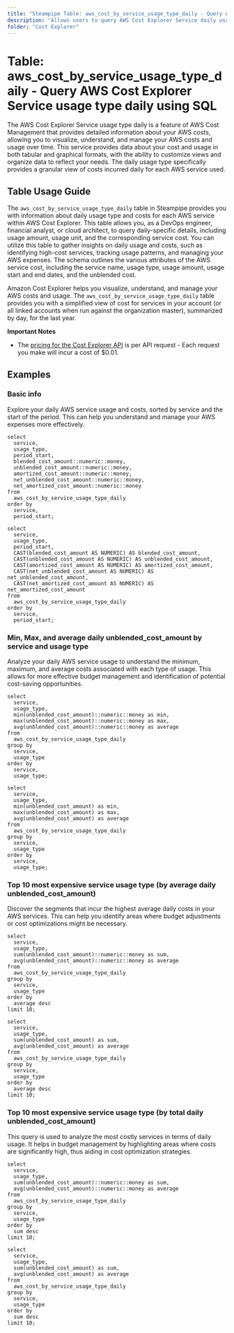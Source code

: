 ```yaml
---
title: "Steampipe Table: aws_cost_by_service_usage_type_daily - Query AWS Cost Explorer Service usage type daily using SQL"
description: "Allows users to query AWS Cost Explorer Service daily usage type to fetch detailed data about AWS service usage and costs."
folder: "Cost Explorer"
---
```


# Table: aws_cost_by_service_usage_type_daily - Query AWS Cost Explorer Service usage type daily using SQL

The AWS Cost Explorer Service usage type daily is a feature of AWS Cost Management that provides detailed information about your AWS costs, allowing you to visualize, understand, and manage your AWS costs and usage over time. This service provides data about your cost and usage in both tabular and graphical formats, with the ability to customize views and organize data to reflect your needs. The daily usage type specifically provides a granular view of costs incurred daily for each AWS service used.

## Table Usage Guide

The `aws_cost_by_service_usage_type_daily` table in Steampipe provides you with information about daily usage type and costs for each AWS service within AWS Cost Explorer. This table allows you, as a DevOps engineer, financial analyst, or cloud architect, to query daily-specific details, including usage amount, usage unit, and the corresponding service cost. You can utilize this table to gather insights on daily usage and costs, such as identifying high-cost services, tracking usage patterns, and managing your AWS expenses. The schema outlines the various attributes of the AWS service cost, including the service name, usage type, usage amount, usage start and end dates, and the unblended cost.

Amazon Cost Explorer helps you visualize, understand, and manage your AWS costs and usage.  The `aws_cost_by_service_usage_type_daily` table provides you with a simplified view of cost for services in your account (or all linked accounts when run against the organization master), summarized by day, for the last year.  

**Important Notes**
- The [pricing for the Cost Explorer API](https://aws.amazon.com/aws-cost-management/pricing/) is per API request - Each request you make will incur a cost of $0.01.

## Examples

### Basic info
Explore your daily AWS service usage and costs, sorted by service and the start of the period. This can help you understand and manage your AWS expenses more effectively.

```sql+postgres
select
  service,
  usage_type,
  period_start,
  blended_cost_amount::numeric::money,
  unblended_cost_amount::numeric::money,
  amortized_cost_amount::numeric::money,
  net_unblended_cost_amount::numeric::money,
  net_amortized_cost_amount::numeric::money
from 
  aws_cost_by_service_usage_type_daily
order by
  service,
  period_start;
```

```sql+sqlite
select
  service,
  usage_type,
  period_start,
  CAST(blended_cost_amount AS NUMERIC) AS blended_cost_amount,
  CAST(unblended_cost_amount AS NUMERIC) AS unblended_cost_amount,
  CAST(amortized_cost_amount AS NUMERIC) AS amortized_cost_amount,
  CAST(net_unblended_cost_amount AS NUMERIC) AS net_unblended_cost_amount,
  CAST(net_amortized_cost_amount AS NUMERIC) AS net_amortized_cost_amount
from 
  aws_cost_by_service_usage_type_daily
order by
  service,
  period_start;
```



### Min, Max, and average daily unblended_cost_amount by service and usage type
Analyze your daily AWS service usage to understand the minimum, maximum, and average costs associated with each type of usage. This allows for more effective budget management and identification of potential cost-saving opportunities.

```sql+postgres
select
  service,
  usage_type,
  min(unblended_cost_amount)::numeric::money as min,
  max(unblended_cost_amount)::numeric::money as max,
  avg(unblended_cost_amount)::numeric::money as average
from 
  aws_cost_by_service_usage_type_daily
group by
  service,
  usage_type
order by
  service,
  usage_type;
```

```sql+sqlite
select
  service,
  usage_type,
  min(unblended_cost_amount) as min,
  max(unblended_cost_amount) as max,
  avg(unblended_cost_amount) as average
from 
  aws_cost_by_service_usage_type_daily
group by
  service,
  usage_type
order by
  service,
  usage_type;
```

### Top 10 most expensive service usage type (by average daily unblended_cost_amount)
Discover the segments that incur the highest average daily costs in your AWS services. This can help you identify areas where budget adjustments or cost optimizations might be necessary.

```sql+postgres
select
  service,
  usage_type,
  sum(unblended_cost_amount)::numeric::money as sum,
  avg(unblended_cost_amount)::numeric::money as average
from 
  aws_cost_by_service_usage_type_daily
group by
  service,
  usage_type
order by
  average desc
limit 10;
```

```sql+sqlite
select
  service,
  usage_type,
  sum(unblended_cost_amount) as sum,
  avg(unblended_cost_amount) as average
from 
  aws_cost_by_service_usage_type_daily
group by
  service,
  usage_type
order by
  average desc
limit 10;
```


### Top 10 most expensive service usage type (by total daily unblended_cost_amount)
This query is used to analyze the most costly services in terms of daily usage. It helps in budget management by highlighting areas where costs are significantly high, thus aiding in cost optimization strategies.

```sql+postgres
select
  service,
  usage_type,
  sum(unblended_cost_amount)::numeric::money as sum,
  avg(unblended_cost_amount)::numeric::money as average
from 
  aws_cost_by_service_usage_type_daily
group by
  service,
  usage_type
order by
  sum desc
limit 10;
```

```sql+sqlite
select
  service,
  usage_type,
  sum(unblended_cost_amount) as sum,
  avg(unblended_cost_amount) as average
from 
  aws_cost_by_service_usage_type_daily
group by
  service,
  usage_type
order by
  sum desc
limit 10;
```